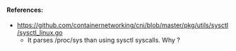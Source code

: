 
#### References:

- https://github.com/containernetworking/cni/blob/master/pkg/utils/sysctl/sysctl_linux.go
  - It parses /proc/sys than using sysctl syscalls. Why ?
